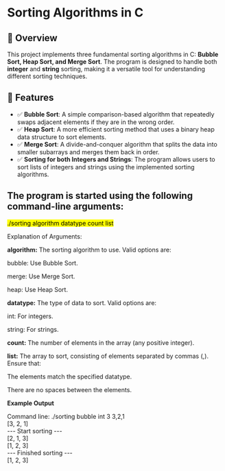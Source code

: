 # Sorting Algorithms in C

## 📌 Overview
This project implements three fundamental sorting algorithms in C: **Bubble Sort, Heap Sort, and Merge Sort**. The program is designed to handle both **integer** and **string** sorting, making it a versatile tool for understanding different sorting techniques.

## 🚀 Features
- ✅ **Bubble Sort**: A simple comparison-based algorithm that repeatedly swaps adjacent elements if they are in the wrong order.
- ✅ **Heap Sort**: A more efficient sorting method that uses a binary heap data structure to sort elements.
- ✅ **Merge Sort**: A divide-and-conquer algorithm that splits the data into smaller subarrays and merges them back in order.
- ✅ **Sorting for both Integers and Strings**: The program allows users to sort lists of integers and strings using the implemented sorting algorithms.


## The program is started using the following command-line arguments:

<mark>./sorting algorithm datatype count list</mark>

Explanation of Arguments:

**algorithm:** The sorting algorithm to use. Valid options are:

bubble: Use Bubble Sort.

merge: Use Merge Sort.

heap: Use Heap Sort.

**datatype:** The type of data to sort. Valid options are:

int: For integers.

string: For strings.

**count:** The number of elements in the array (any positive integer).

**list:** The array to sort, consisting of elements separated by commas (,). Ensure that:

The elements match the specified datatype.

There are no spaces between the elements.

**Example Output**

Command line: ./sorting bubble int 3 3,2,1<br>
[3, 2, 1]<br>
--- Start sorting ---<br>
[2, 1, 3]<br>
[1, 2, 3]<br>
--- Finished sorting ---<br>
[1, 2, 3]<br>
